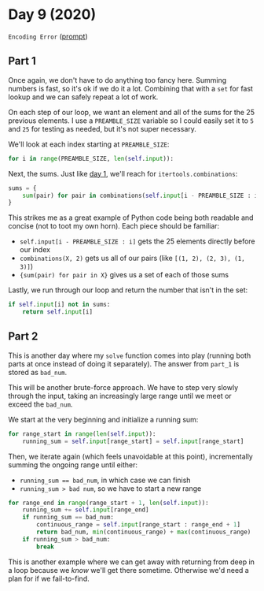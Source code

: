 # Day 9 (2020)

`Encoding Error` ([prompt](https://adventofcode.com/2020/day/9))

## Part 1

Once again, we don't have to do anything too fancy here. Summing numbers is fast, so it's ok if we do it a lot. Combining that with a `set` for fast lookup and we can safely repeat a lot of work.

On each step of our loop, we want an element and all of the sums for the 25 previous elements. I use a `PREAMBLE_SIZE` variable so I could easily set it to `5` and `25` for testing as needed, but it's not super necessary.

We'll look at each index starting at `PREAMBLE_SIZE`:

```py
for i in range(PREAMBLE_SIZE, len(self.input)):
```

Next, the sums. Just like [day 1](https://github.com/xavdid/advent-of-code/tree/main/solutions/202001), we'll reach for `itertools.combinations`:

```py
sums = {
    sum(pair) for pair in combinations(self.input[i - PREAMBLE_SIZE : i], 2)
}
```

This strikes me as a great example of Python code being both readable and concise (not to toot my own horn). Each piece should be familiar:

- `self.input[i - PREAMBLE_SIZE : i]` gets the 25 elements directly before our index
- `combinations(X, 2)` gets us all of our pairs (like `[(1, 2), (2, 3), (1, 3)]`)
- `{sum(pair) for pair in X}` gives us a set of each of those sums

Lastly, we run through our loop and return the number that isn't in the set:

```py
if self.input[i] not in sums:
    return self.input[i]
```

## Part 2

This is another day where my `solve` function comes into play (running both parts at once instead of doing it separately). The answer from `part_1` is stored as `bad_num`.

This will be another brute-force approach. We have to step very slowly through the input, taking an increasingly large range until we meet or exceed the `bad_num`.

We start at the very beginning and initialize a running sum:

```py
for range_start in range(len(self.input)):
    running_sum = self.input[range_start] = self.input[range_start]
```

Then, we iterate again (which feels unavoidable at this point), incrementally summing the ongoing range until either:

- `running_sum == bad_num`, in which case we can finish
- `running_sum > bad num`, so we have to start a new range

```py
for range_end in range(range_start + 1, len(self.input)):
    running_sum += self.input[range_end]
    if running_sum == bad_num:
        continuous_range = self.input[range_start : range_end + 1]
        return bad_num, min(continuous_range) + max(continuous_range)
    if running_sum > bad_num:
        break
```

This is another example where we can get away with returning from deep in a loop because we _know_ we'll get there sometime. Otherwise we'd need a plan for if we fail-to-find.
